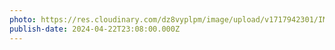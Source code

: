 ```yaml
---
photo: https://res.cloudinary.com/dz8vyplpm/image/upload/v1717942301/IMG_9616_u5i23n.jpg
publish-date: 2024-04-22T23:08:00.000Z
---
```

